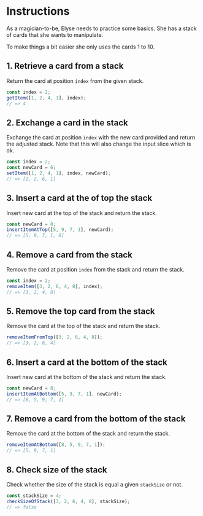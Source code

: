 # Instructions

As a magician-to-be, Elyse needs to practice some basics. She has a stack of cards that she wants to manipulate.

To make things a bit easier she only uses the cards 1 to 10.

## 1. Retrieve a card from a stack

Return the card at position `index` from the given stack.

```javascript
const index = 2;
getItem([1, 2, 4, 1], index);
// => 4
```

## 2. Exchange a card in the stack

Exchange the card at position `index` with the new card provided and return the adjusted stack.
Note that this will also change the input slice which is ok.

```javascript
const index = 2;
const newCard = 6;
setItem([1, 2, 4, 1], index, newCard);
// => [1, 2, 6, 1]
```

## 3. Insert a card at the of top the stack

Insert new card at the top of the stack and return the stack.

```javascript
const newCard = 8;
insertItemAtTop([5, 9, 7, 1], newCard);
// => [5, 9, 7, 1, 8]
```

## 4. Remove a card from the stack

Remove the card at position `index` from the stack and return the stack.

```javascript
const index = 2;
removeItem([3, 2, 6, 4, 8], index);
// => [3, 2, 4, 8]
```

## 5. Remove the top card from the stack

Remove the card at the top of the stack and return the stack.

```javascript
removeItemFromTop([3, 2, 6, 4, 8]);
// => [3, 2, 6, 4]
```

## 6. Insert a card at the bottom of the stack

Insert new card at the bottom of the stack and return the stack.

```javascript
const newCard = 8;
insertItemAtBottom([5, 9, 7, 1], newCard);
// => [8, 5, 9, 7, 1]
```

## 7. Remove a card from the bottom of the stack

Remove the card at the bottom of the stack and return the stack.

```javascript
removeItemAtBottom([8, 5, 9, 7, 1]);
// => [5, 9, 7, 1]
```

## 8. Check size of the stack

Check whether the size of the stack is equal a given `stackSize` or not.

```javascript
const stackSize = 4;
checkSizeOfStack([3, 2, 6, 4, 8], stackSize);
// => false
```
